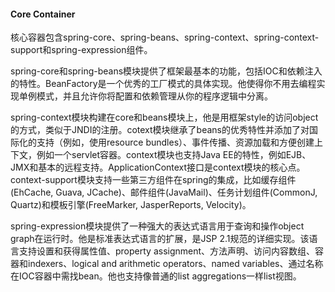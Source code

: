 #### Core Container

核心容器包含spring-core、spring-beans、spring-context、spring-context-support和spring-expression组件。

spring-core和spring-beans模块提供了框架最基本的功能，包括IOC和依赖注入的特性。BeanFactory是一个优秀的工厂模式的具体实现。他使得你不用去编程实现单例模式，并且允许你将配置和依赖管理从你的程序逻辑中分离。

spring-context模块构建在core和beans模块上，他是用框架style的访问object的方式，类似于JNDI的注册。cotext模块继承了beans的优秀特性并添加了对国际化的支持（例如，使用resource bundles）、事件传播、资源加载和方便创建上下文，例如一个servlet容器。context模块也支持Java EE的特性，例如EJB、JMX和基本的远程支持。ApplicationContext接口是context模块的核心点。context-support模块支持一些第三方组件在spring的集成，比如缓存组件(EhCache, Guava, JCache)、邮件组件(JavaMail)、任务计划组件(CommonJ, Quartz)和模板引擎(FreeMarker, JasperReports, Velocity)。

spring-expression模块提供了一种强大的表达式语言用于查询和操作object graph在运行时。他是标准表达式语言的扩展，是JSP 2.1规范的详细实现。该语言支持设置和获得属性值、property assignment、方法声明、访问内容数组、容器和indexers、logical and arithmetic operators、named variables、通过名称在IOC容器中需找bean。他也支持像普通的list aggregations一样list视图。

